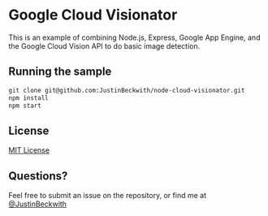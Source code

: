 # Google Cloud Visionator

This is an example of combining Node.js, Express, Google App Engine, and the Google Cloud Vision API to do basic image detection.  

## Running the sample

```sh
git clone git@github.com:JustinBeckwith/node-cloud-visionator.git
npm install
npm start
```

## License
[MIT License](LICENSE.md)

## Questions?
Feel free to submit an issue on the repository, or find me at [@JustinBeckwith](http://twitter.com/JustinBeckwith)
